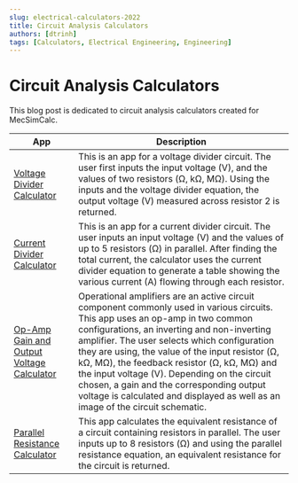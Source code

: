```yaml
---
slug: electrical-calculators-2022
title: Circuit Analysis Calculators
authors: [dtrinh]
tags: [Calculators, Electrical Engineering, Engineering]
---
```


# Circuit Analysis Calculators



This blog post is dedicated to circuit analysis calculators created for MecSimCalc.

| App | Description |
| ----- | ----- |
| [Voltage Divider Calculator](https://mecsimcalc.com/app/2144200/voltage_divider_calculator) | This is an app for a voltage divider circuit. The user first inputs the input voltage (V), and the values of two resistors (Ω, kΩ, MΩ). Using the inputs and the voltage divider equation, the output voltage (V) measured across resistor 2 is returned.| V<sub>out</sub> = V<sub>in</sub>$\frac{R_2}{R_1+R_2}$|
| [Current Divider Calculator](https://mecsimcalc.com/app/9979869/current_divider_calculator) | This is an app for a current divider circuit. The user inputs an input voltage (V) and the values of up to 5 resistors (Ω) in parallel. After finding the total current, the calculator uses the current divider equation to generate a table showing the various current (A) flowing through each resistor.|
| [Op-Amp Gain and Output Voltage Calculator](https://mecsimcalc.com/app/8349728/op_amp_gain_and_output_voltage_calculator) | Operational amplifiers are an active circuit component commonly used in various circuits. This app uses an op-amp in two common configurations, an inverting and non-inverting amplifier. The user selects which configuration they are using, the value of the input resistor (Ω, kΩ, MΩ), the feedback resistor (Ω, kΩ, MΩ) and the input voltage (V). Depending on the circuit chosen, a gain and the corresponding output voltage is calculated and displayed as well as an image of the circuit schematic. |
| [Parallel Resistance Calculator](https://mecsimcalc.com/app/8934998/parallel_resistance_calculator) | This app calculates the equivalent resistance of a circuit containing resistors in parallel. The user inputs up to 8 resistors (Ω) and using the parallel resistance equation, an equivalent resistance for the circuit is returned. |

